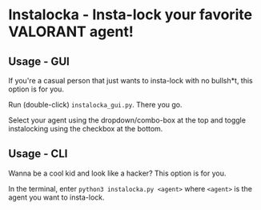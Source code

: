 # Instalocka - Insta-lock your favorite VALORANT agent!

## Usage - GUI

If you're a casual person that just wants to insta-lock with no bullsh\*t, this
option is for you.

Run (double-click) `instalocka_gui.py`. There you go.

Select your agent using the dropdown/combo-box at the top and toggle
instalocking using the checkbox at the bottom.

## Usage - CLI

Wanna be a cool kid and look like a hacker? This option is for you.

In the terminal, enter `python3 instalocka.py <agent>` where `<agent>` is the
agent you want to insta-lock.
